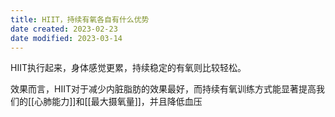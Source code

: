 ```yaml
---
title: HIIT，持续有氧各自有什么优势
date created: 2023-02-23
date modified: 2023-03-14
---
```


HIIT执行起来，身体感觉更累，持续稳定的有氧则比较轻松。

效果而言，HIIT对于减少内脏脂肪的效果最好，而持续有氧训练方式能显著提高我们的[[心肺能力]]和[[最大摄氧量]]，并且降低血压
